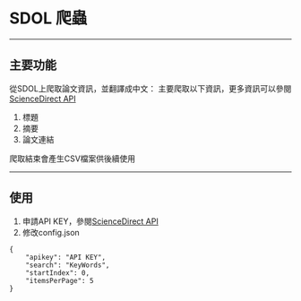 # SDOL 爬蟲

----

## 主要功能

從SDOL上爬取論文資訊，並翻譯成中文：
主要爬取以下資訊，更多資訊可以參閱[ScienceDirect API](https://www.elsevier.com/solutions/sciencedirect/librarian-resource-center/api)
1. 標題
2. 摘要
3. 論文連結

爬取結束會產生CSV檔案供後續使用

----
## 使用
1. 申請API KEY，參閱[ScienceDirect API](https://www.elsevier.com/solutions/sciencedirect/librarian-resource-center/api)
2. 修改config.json
```
{
    "apikey": "API KEY",
    "search": "KeyWords",
    "startIndex": 0,
    "itemsPerPage": 5
}
```

